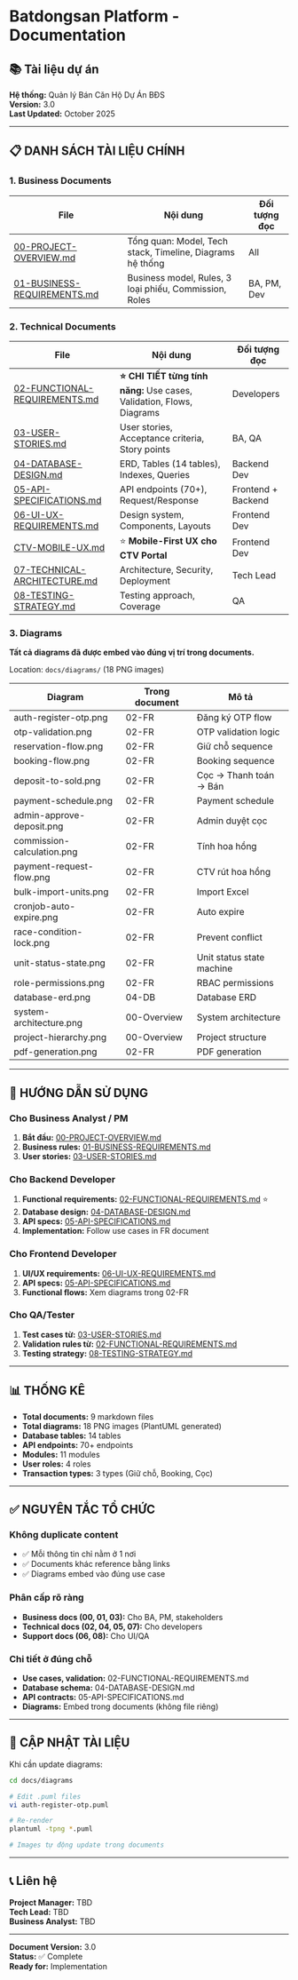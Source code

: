 # Batdongsan Platform - Documentation

## 📚 Tài liệu dự án

**Hệ thống:** Quản lý Bán Căn Hộ Dự Án BĐS  
**Version:** 3.0  
**Last Updated:** October 2025

---

## 📋 DANH SÁCH TÀI LIỆU CHÍNH

### 1. Business Documents

| File | Nội dung | Đối tượng đọc |
|------|----------|---------------|
| [00-PROJECT-OVERVIEW.md](./00-PROJECT-OVERVIEW.md) | Tổng quan: Model, Tech stack, Timeline, Diagrams hệ thống | All |
| [01-BUSINESS-REQUIREMENTS.md](./01-BUSINESS-REQUIREMENTS.md) | Business model, Rules, 3 loại phiếu, Commission, Roles | BA, PM, Dev |

### 2. Technical Documents

| File | Nội dung | Đối tượng đọc |
|------|----------|---------------|
| [02-FUNCTIONAL-REQUIREMENTS.md](./02-FUNCTIONAL-REQUIREMENTS.md) | **⭐ CHI TIẾT từng tính năng:** Use cases, Validation, Flows, Diagrams | Developers |
| [03-USER-STORIES.md](./03-USER-STORIES.md) | User stories, Acceptance criteria, Story points | BA, QA |
| [04-DATABASE-DESIGN.md](./04-DATABASE-DESIGN.md) | ERD, Tables (14 tables), Indexes, Queries | Backend Dev |
| [05-API-SPECIFICATIONS.md](./05-API-SPECIFICATIONS.md) | API endpoints (70+), Request/Response | Frontend + Backend |
| [06-UI-UX-REQUIREMENTS.md](./06-UI-UX-REQUIREMENTS.md) | Design system, Components, Layouts | Frontend Dev |
| [CTV-MOBILE-UX.md](./CTV-MOBILE-UX.md) | ⭐ **Mobile-First UX cho CTV Portal** | Frontend Dev |
| [07-TECHNICAL-ARCHITECTURE.md](./07-TECHNICAL-ARCHITECTURE.md) | Architecture, Security, Deployment | Tech Lead |
| [08-TESTING-STRATEGY.md](./08-TESTING-STRATEGY.md) | Testing approach, Coverage | QA |

### 3. Diagrams

**Tất cả diagrams đã được embed vào đúng vị trí trong documents.**

Location: `docs/diagrams/` (18 PNG images)

| Diagram | Trong document | Mô tả |
|---------|---------------|--------|
| auth-register-otp.png | 02-FR | Đăng ký OTP flow |
| otp-validation.png | 02-FR | OTP validation logic |
| reservation-flow.png | 02-FR | Giữ chỗ sequence |
| booking-flow.png | 02-FR | Booking sequence |
| deposit-to-sold.png | 02-FR | Cọc → Thanh toán → Bán |
| payment-schedule.png | 02-FR | Payment schedule |
| admin-approve-deposit.png | 02-FR | Admin duyệt cọc |
| commission-calculation.png | 02-FR | Tính hoa hồng |
| payment-request-flow.png | 02-FR | CTV rút hoa hồng |
| bulk-import-units.png | 02-FR | Import Excel |
| cronjob-auto-expire.png | 02-FR | Auto expire |
| race-condition-lock.png | 02-FR | Prevent conflict |
| unit-status-state.png | 02-FR | Unit status state machine |
| role-permissions.png | 02-FR | RBAC permissions |
| database-erd.png | 04-DB | Database ERD |
| system-architecture.png | 00-Overview | System architecture |
| project-hierarchy.png | 00-Overview | Project structure |
| pdf-generation.png | 02-FR | PDF generation |

---

## 🎯 HƯỚNG DẪN SỬ DỤNG

### Cho Business Analyst / PM
1. **Bắt đầu:** [00-PROJECT-OVERVIEW.md](./00-PROJECT-OVERVIEW.md)
2. **Business rules:** [01-BUSINESS-REQUIREMENTS.md](./01-BUSINESS-REQUIREMENTS.md)
3. **User stories:** [03-USER-STORIES.md](./03-USER-STORIES.md)

### Cho Backend Developer
1. **Functional requirements:** [02-FUNCTIONAL-REQUIREMENTS.md](./02-FUNCTIONAL-REQUIREMENTS.md) ⭐
2. **Database design:** [04-DATABASE-DESIGN.md](./04-DATABASE-DESIGN.md)
3. **API specs:** [05-API-SPECIFICATIONS.md](./05-API-SPECIFICATIONS.md)
4. **Implementation:** Follow use cases in FR document

### Cho Frontend Developer
1. **UI/UX requirements:** [06-UI-UX-REQUIREMENTS.md](./06-UI-UX-REQUIREMENTS.md)
2. **API specs:** [05-API-SPECIFICATIONS.md](./05-API-SPECIFICATIONS.md)
3. **Functional flows:** Xem diagrams trong 02-FR

### Cho QA/Tester
1. **Test cases từ:** [03-USER-STORIES.md](./03-USER-STORIES.md)
2. **Validation rules từ:** [02-FUNCTIONAL-REQUIREMENTS.md](./02-FUNCTIONAL-REQUIREMENTS.md)
3. **Testing strategy:** [08-TESTING-STRATEGY.md](./08-TESTING-STRATEGY.md)

---

## 📊 THỐNG KÊ

- **Total documents:** 9 markdown files
- **Total diagrams:** 18 PNG images (PlantUML generated)
- **Database tables:** 14 tables
- **API endpoints:** 70+ endpoints
- **Modules:** 11 modules
- **User roles:** 4 roles
- **Transaction types:** 3 types (Giữ chỗ, Booking, Cọc)

---

## ✅ NGUYÊN TẮC TỔ CHỨC

### Không duplicate content
- ✅ Mỗi thông tin chỉ nằm ở 1 nơi
- ✅ Documents khác reference bằng links
- ✅ Diagrams embed vào đúng use case

### Phân cấp rõ ràng
- **Business docs (00, 01, 03):** Cho BA, PM, stakeholders
- **Technical docs (02, 04, 05, 07):** Cho developers
- **Support docs (06, 08):** Cho UI/QA

### Chi tiết ở đúng chỗ
- **Use cases, validation:** 02-FUNCTIONAL-REQUIREMENTS.md
- **Database schema:** 04-DATABASE-DESIGN.md
- **API contracts:** 05-API-SPECIFICATIONS.md
- **Diagrams:** Embed trong documents (không file riêng)

---

## 🔄 CẬP NHẬT TÀI LIỆU

Khi cần update diagrams:

```bash
cd docs/diagrams

# Edit .puml files
vi auth-register-otp.puml

# Re-render
plantuml -tpng *.puml

# Images tự động update trong documents
```

---

## 📞 Liên hệ

**Project Manager:** TBD  
**Tech Lead:** TBD  
**Business Analyst:** TBD

---

**Document Version:** 3.0  
**Status:** ✅ Complete  
**Ready for:** Implementation
